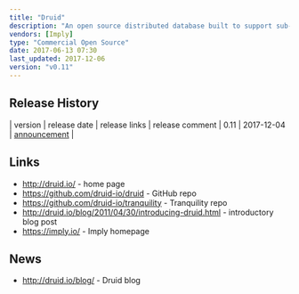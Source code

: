 ```yaml
---
title: "Druid"
description: "An open source distributed database built to support sub-second OLAP / star schema style queries on both real-time and historical data, based on columnar storage and inverted indexes.  All data must have a timestamp, one or more dimension fields, and then one or more measures, with data being aggregated by timestamp and dimension fields on ingest.  Comes with a batch ingestor (with support for reading from HDFS, S3 and local files), a streaming ingestor (with support for local files and an HTTP endpoint), and a streaming data endpoint (Tranquility, with support for Kafka, Storm and Spark Streaming and an API for use with other systems), with real-time ingests not guaranteed under failure, but with supports hybrid architectures whereby real-time data ingests are replaced with batch refreshes when available.  Architecture based on a number of different node types - historical nodes (which serve queries against a local cache of data that's been persisted in S3 or HDFS), real-time nodes (which support ingest and querying of streaming data, with data persisted and handed over to an historical node once aged), and broker nodes (which distribute queries to appropriate real-time and historical nodes and then collate the results).  All data is segmented by date and time, with a metadata database (e.g. MySQL, PostgreSQL, or Derby) tracking segments and which nodes are serving them, and Apache ZooKeeper used for co-ordination and communication between nodes.  Supports low latency lock free ingestion, a JSON REST endpoint for queries (with support for a range of query types including timeseries, TopN, groupBy and select), a range of SDKs, approximate and exact computations, multiple storage tiers (including data lifecycle rules on tiering and dropping data), metrics (for queries, ingestion, and coordination), rolling upgrades, HTTP authentication (including Kerberos, but no further security controls), and a number of experimental features including small dimension lookups (note that general joins are not supported), multi-value dimension fields and a SQL interface based on Apache Calcite.  Started in 2011 by Metamarkets, open sourced under the GPL licence in October 2012, moving to an Apache licence in February 2015, with a wide range of companies listed on the Druid website as users, and natively supported by Apache Superset and Grafana (via a plugin).  Commercial support available from Imply (which distribute their own product based on Druid including a SQL interface and a data exploration tool called Pivot), and currently in tech preview as part of the Hortonworks Data Platform, where it's being integrated with Apache Hive."
vendors: [Imply]
type: "Commercial Open Source"
date: 2017-06-13 07:30
last_updated: 2017-12-06
version: "v0.11"
---
```

## Release History

| version | release date | release links | release comment
| 0.11 | 2017-12-04 | [announcement](http://druid.io/blog/2017/12/04/druid-0-11-0.html) |

## Links

* <http://druid.io/> - home page
* <https://github.com/druid-io/druid> - GitHub repo
* <https://github.com/druid-io/tranquility> - Tranquility repo
* <http://druid.io/blog/2011/04/30/introducing-druid.html> - introductory blog post
* <https://imply.io/> - Imply homepage

## News

* <http://druid.io/blog/> - Druid blog